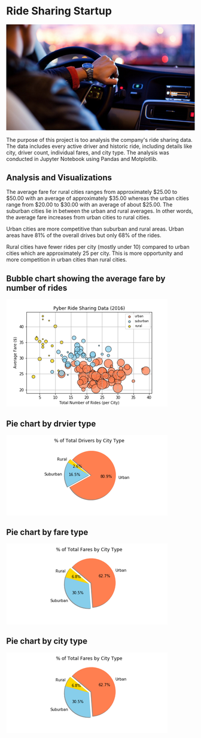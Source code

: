 # Ride Sharing Startup 

![Ride](Images/Ride.png)

The purpose of this project is too analysis the company's ride sharing data. The data includes every active driver and historic ride, including details like city, driver count, individual fares, and city type. The analysis was conducted in Jupyter Notebook using Pandas and Motplotlib.

## Analysis and Visualizations

The average fare for rural cities ranges from approximately $25.00 to $50.00 with an average of approximately $35.00 whereas the urban cities range from $20.00 to $30.00 with an average of about $25.00. The suburban cities lie in between the urban and rural averages. In other words, the average fare increases from urban cities to rural cities.

Urban cities are more competitive than suburban and rural areas. Urban areas have 81% of the overall drives but only 68% of the rides.

Rural cities have fewer rides per city (mostly under 10) compared to urban cities which are approximately 25 per city. This is more opportunity and more competition in urban cities than rural cities.

## Bubble chart showing the average fare by number of rides

![Ride](Images/avg_fare_bynumrides.png)

## Pie chart by drvier type

![Gauage Chart](Images/drivers_bytype.png)

## Pie chart by fare type

![Bubble Chart](Images/fares_bytype.png)

## Pie chart by city type

![Bubble Chart](Images/fares_bytype.png)
